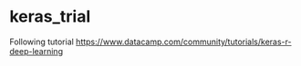 # keras_trial
Following tutorial https://www.datacamp.com/community/tutorials/keras-r-deep-learning
